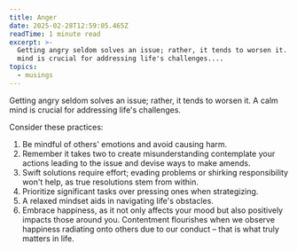 ```yaml
---
title: Anger
date: 2025-02-28T12:59:05.465Z
readTime: 1 minute read
excerpt: >-
  Getting angry seldom solves an issue; rather, it tends to worsen it. A calm
  mind is crucial for addressing life's challenges....
topics:
  - musings
---
```

Getting angry seldom solves an issue; rather, it tends to worsen it. A calm mind is crucial for addressing life's challenges.
 
 Consider these practices:
 1. Be mindful of others' emotions and avoid causing harm.
 2. Remember it takes two to create misunderstanding contemplate your actions leading to the issue and devise ways to make amends.
 3. Swift solutions require effort; evading problems or shirking responsibility won't help, as true resolutions stem from within. 
 4. Prioritize significant tasks over pressing ones when strategizing.
 5. A relaxed mindset aids in navigating life's obstacles.
 6. Embrace happiness, as it not only affects your mood but also positively impacts those around you. Contentment flourishes when we observe happiness radiating onto others due to our conduct – that is what truly matters in life.
